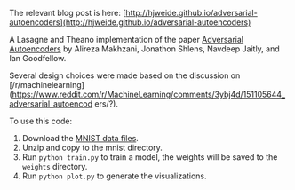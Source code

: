 The relevant blog post is here: [http://hjweide.github.io/adversarial-autoencoders](http://hjweide.github.io/adversarial-autoencoders)

A Lasagne and Theano implementation of the paper [Adversarial
Autoencoders](http://arxiv.org/abs/1511.05644) by Alireza Makhzani, Jonathon
Shlens, Navdeep Jaitly, and Ian Goodfellow.  

Several design choices were made based on the discussion on
[/r/machinelearning](https://www.reddit.com/r/MachineLearning/comments/3ybj4d/151105644_adversarial_autoencod
ers/?).

To use this code:

1. Download the [MNIST data files](http://yann.lecun.com/exdb/mnist/).
2. Unzip and copy to the mnist directory.
3. Run ```python train.py``` to train a model, the weights will be saved to the ```weights``` directory.
4. Run ```python plot.py``` to generate the visualizations.
